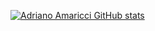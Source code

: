 [![Adriano Amaricci GitHub stats](https://github-readme-stats.vercel.app/api?username=aamaricci)](https://github.com/anuraghazra/github-readme-stats)

<!--
**aamaricci/aamaricci** is a ✨ _special_ ✨ repository because its `README.md` (this file) appears on your GitHub profile.

Here are some ideas to get you started:

- 🔭 I’m currently working on ...
- 🌱 I’m currently learning ...
- 👯 I’m looking to collaborate on ...
- 🤔 I’m looking for help with ...
- 💬 Ask me about ...
- 📫 How to reach me: ...
- 😄 Pronouns: ...
- ⚡ Fun fact: ...
-->


